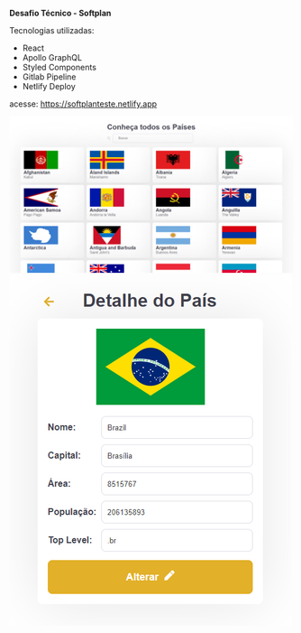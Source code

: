 **Desafio Técnico - Softplan**

Tecnologias utilizadas:
- React
- Apollo GraphQL
- Styled Components
- Gitlab Pipeline
- Netlify Deploy

acesse: https://softplanteste.netlify.app

![](public/home.png)
![](public/detail.png)
